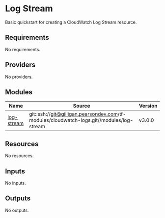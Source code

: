# Log Stream
Basic quickstart for creating a CloudWatch Log Stream resource.
<!-- BEGINNING OF PRE-COMMIT-TERRAFORM DOCS HOOK -->
## Requirements

No requirements.

## Providers

No providers.

## Modules

| Name | Source | Version |
|------|--------|---------|
| <a name="module_log-stream"></a> [log-stream](#module\_log-stream) | git::ssh://git@gilligan.pearsondev.com/tf-modules/cloudwatch-logs.git//modules/log-stream | v3.0.0 |

## Resources

No resources.

## Inputs

No inputs.

## Outputs

No outputs.
<!-- END OF PRE-COMMIT-TERRAFORM DOCS HOOK -->
